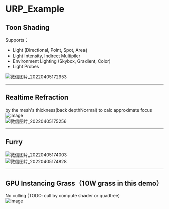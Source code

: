 # URP_Example
## Toon Shading  
Supports：  
* Light (Directional, Point, Spot, Area)
* Light Intensity, Indirect Multipiler
* Environment Lighting (Skybox, Gradient, Color)
* Light Probes

![微信图片_20220405172953](https://user-images.githubusercontent.com/71002504/161746235-2fff49bb-80e7-4857-bfec-94a28520b0e4.png)  
****
## Realtime Refraction  
by the mesh's thickness(back depthNormal) to calc approximate focus  
![image](https://user-images.githubusercontent.com/71002504/161769449-3c069b33-10cc-4f0e-9651-ce8109a8b369.png)  
![微信图片_20220405175256](https://user-images.githubusercontent.com/71002504/161746389-0193f14b-baa4-439e-a5e0-e78f8524783d.png)  
****
## Furry  
![微信图片_20220405174003](https://user-images.githubusercontent.com/71002504/161749112-e8899ceb-7579-4cd1-9f5c-860e669e47c6.png)  
![微信图片_20220405174828](https://user-images.githubusercontent.com/71002504/161762997-d109b4bb-27b9-4b4f-8bde-06a312f994d5.png)  
****
## GPU Instancing Grass（10W grass in this demo）  
No culling (TODO: cull by compute shader or quadtree)  
![image](https://user-images.githubusercontent.com/71002504/161763346-2fca316b-3a83-410e-ba36-ccf924ff6e55.png)  
